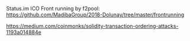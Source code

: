 Status.im ICO Front running by f2pool:
https://github.com/MadibaGroup/2018-Dolunay/tree/master/frontrunning

https://medium.com/coinmonks/solidity-transaction-ordering-attacks-1193a014884e